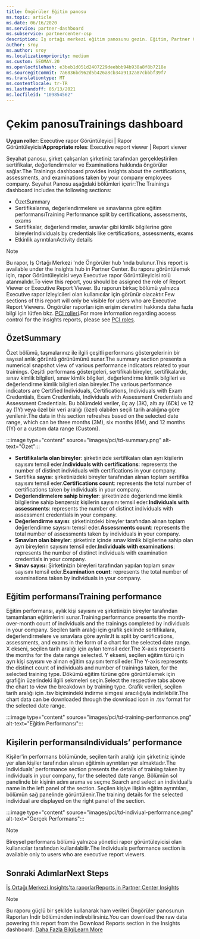 ```yaml
---
title: Öngörüler Eğitim panosu
ms.topic: article
ms.date: 06/16/2020
ms.service: partner-dashboard
ms.subservice: partnercenter-csp
description: Iş ortağı merkezi eğitim panosunu gezin. Eğitim, Partner Center Insights (PCI) alanında bulunan raporlardan biridir.
author: sroy
ms.author: sroy
ms.localizationpriority: medium
ms.custom: SEOMAY.20
ms.openlocfilehash: e3beb1d051d2407229deebbb94b938a8f8b7218e
ms.sourcegitcommit: 7a6836bd962d5b426a8cb34a9132a87cbbbf39f7
ms.translationtype: MT
ms.contentlocale: tr-TR
ms.lasthandoff: 05/13/2021
ms.locfileid: "109854562"
---
```

# <a name="trainings-dashboard"></a><span data-ttu-id="119be-104">Çekim panosu</span><span class="sxs-lookup"><span data-stu-id="119be-104">Trainings dashboard</span></span>

<span data-ttu-id="119be-105">**Uygun roller**: Executive rapor Görüntüleyici | Rapor Görüntüleyicisi</span><span class="sxs-lookup"><span data-stu-id="119be-105">**Appropriate roles**: Executive report viewer | Report viewer</span></span>

<span data-ttu-id="119be-106">Seyahat panosu, şirket çalışanları şirketiniz tarafından gerçekleştirilen sertifikalar, değerlendirmeler ve Examinations hakkında öngörüler sağlar.</span><span class="sxs-lookup"><span data-stu-id="119be-106">The Trainings dashboard provides insights about the certifications, assessments, and examinations taken by your company employees company.</span></span> <span data-ttu-id="119be-107">Seyahat Panosu aşağıdaki bölümleri içerir:</span><span class="sxs-lookup"><span data-stu-id="119be-107">The Trainings dashboard includes the following sections:</span></span>

- <span data-ttu-id="119be-108">Özet</span><span class="sxs-lookup"><span data-stu-id="119be-108">Summary</span></span>
- <span data-ttu-id="119be-109">Sertifikalarına, değerlendirmelere ve sınavlarına göre eğitim performansı</span><span class="sxs-lookup"><span data-stu-id="119be-109">Training Performance split by certifications, assessments, exams</span></span>
- <span data-ttu-id="119be-110">Sertifikalar, değerlendirmeler, sınavlar gibi kimlik bilgilerine göre bireyler</span><span class="sxs-lookup"><span data-stu-id="119be-110">Individuals by credentials like certifications, assessments, exams</span></span>
- <span data-ttu-id="119be-111">Etkinlik ayrıntıları</span><span class="sxs-lookup"><span data-stu-id="119be-111">Activity details</span></span>

>[!NOTE] 
><span data-ttu-id="119be-112">Bu rapor, Iş Ortağı Merkezi 'nde Öngörüler hub 'ında bulunur.</span><span class="sxs-lookup"><span data-stu-id="119be-112">This report is available under the Insights hub in Partner Center.</span></span> <span data-ttu-id="119be-113">Bu raporu görüntülemek için, rapor Görüntüleyicisi veya Executive rapor Görüntüleyicisi rolü atanmalıdır.</span><span class="sxs-lookup"><span data-stu-id="119be-113">To view this report, you should be assigned the role of Report Viewer or Executive Report Viewer.</span></span> <span data-ttu-id="119be-114">Bu raporun birkaç bölümü yalnızca Executive rapor Izleyicileri olan kullanıcılar için görünür olacaktır.</span><span class="sxs-lookup"><span data-stu-id="119be-114">Few sections of this report will only be visible for users who are Executive Report Viewers.</span></span> <span data-ttu-id="119be-115">Öngörüler raporları için erişim denetimi hakkında daha fazla bilgi için lütfen bkz. [PCI rolleri](pci-roles.md).</span><span class="sxs-lookup"><span data-stu-id="119be-115">For more information regarding access control for the Insights reports, please see [PCI roles](pci-roles.md).</span></span>

## <a name="summary"></a><span data-ttu-id="119be-116">Özet</span><span class="sxs-lookup"><span data-stu-id="119be-116">Summary</span></span>

<span data-ttu-id="119be-117">Özet bölümü, taşmalarınız ile ilgili çeşitli performans göstergelerinin bir sayısal anlık görüntü görünümünü sunar.</span><span class="sxs-lookup"><span data-stu-id="119be-117">The summary section presents a numerical snapshot view of various performance indicators related to your trainings.</span></span> <span data-ttu-id="119be-118">Çeşitli performans göstergeleri, sertifikalı bireyler, sertifikalardır, sınav kimlik bilgileri, sınav kimlik bilgileri, değerlendirme kimlik bilgileri ve değerlendirme kimlik bilgileri olan bireyler.</span><span class="sxs-lookup"><span data-stu-id="119be-118">The various performance indicators are Certified Individuals, Certifications, Individuals with Exam Credentials, Exam Credentials, Individuals with Assessment Credentials and Assessment Credentials.</span></span> <span data-ttu-id="119be-119">Bu bölümdeki veriler, üç ay (3K), altı ay (6Dk) ve 12 ay (1Y) veya özel bir veri aralığı (özel) olabilen seçili tarih aralığına göre yenilenir.</span><span class="sxs-lookup"><span data-stu-id="119be-119">The data in this section refreshes based on the selected date range, which can be three months (3M), six months (6M), and 12 months (1Y) or a custom data range (Custom).</span></span> 

:::image type="content" source="images/pci/td-summary.png" alt-text="Özet":::

- <span data-ttu-id="119be-121">**Sertifikalarla olan bireyler**: şirketinizde sertifikaları olan ayrı kişilerin sayısını temsil eder.</span><span class="sxs-lookup"><span data-stu-id="119be-121">**Individuals with certifications**: represents the number of distinct individuals with certifications in your company.</span></span>
- <span data-ttu-id="119be-122">Sertifika **sayısı**: şirketinizdeki bireyler tarafından alınan toplam sertifika sayısını temsil eder.</span><span class="sxs-lookup"><span data-stu-id="119be-122">**Certifications count**: represents the total number of certifications taken by individuals in your company.</span></span>
- <span data-ttu-id="119be-123">**Değerlendirmelere sahip bireyler**: şirketinizde değerlendirme kimlik bilgilerine sahip benzersiz kişilerin sayısını temsil eder.</span><span class="sxs-lookup"><span data-stu-id="119be-123">**Individuals with assessments**: represents the number of distinct individuals with assessment credentials in your company.</span></span> 
- <span data-ttu-id="119be-124">**Değerlendirme sayısı**: şirketinizdeki bireyler tarafından alınan toplam değerlendirme sayısını temsil eder.</span><span class="sxs-lookup"><span data-stu-id="119be-124">**Assessments count**: represents the total number of assessments taken by individuals in your company.</span></span>
- <span data-ttu-id="119be-125">**Sınavları olan bireyler:** şirketiniz içinde sınav kimlik bilgilerine sahip olan ayrı bireylerin sayısını temsil eder.</span><span class="sxs-lookup"><span data-stu-id="119be-125">**Individuals with examinations**: represents the number of distinct individuals with examination credentials in your company.</span></span> 
- <span data-ttu-id="119be-126">**Sınav sayısı:** Şirketinizin bireyleri tarafından yapılan toplam sınav sayısını temsil eder.</span><span class="sxs-lookup"><span data-stu-id="119be-126">**Examination count**: represents the total number of examinations taken by individuals in your company.</span></span>

## <a name="training-performance"></a><span data-ttu-id="119be-127">Eğitim performansı</span><span class="sxs-lookup"><span data-stu-id="119be-127">Training performance</span></span>

<span data-ttu-id="119be-128">Eğitim performansı, aylık kişi sayısını ve şirketinizin bireyler tarafından tamamlanan eğitimlerini sunar.</span><span class="sxs-lookup"><span data-stu-id="119be-128">Training performance presents the month-over-month count of individuals and the trainings completed by individuals in your company.</span></span> <span data-ttu-id="119be-129">Seçilen tarih aralığı için grafik şeklinde sertifikalara, değerlendirmelere ve sınavlara göre ayrılır.</span><span class="sxs-lookup"><span data-stu-id="119be-129">It is split by certifications, assessments, and exams in the form of a chart for the selected date range.</span></span> <span data-ttu-id="119be-130">X ekseni, seçilen tarih aralığı için ayları temsil eder.</span><span class="sxs-lookup"><span data-stu-id="119be-130">The X-axis represents the months for the date range selected.</span></span> <span data-ttu-id="119be-131">Y ekseni, seçilen eğitim türü için ayrı kişi sayısını ve alınan eğitim sayısını temsil eder.</span><span class="sxs-lookup"><span data-stu-id="119be-131">The Y-axis represents the distinct count of individuals and number of trainings taken, for the selected training type.</span></span> <span data-ttu-id="119be-132">Dökümü eğitim türüne göre görüntülemek için grafiğin üzerindeki ilgili sekmeleri seçin.</span><span class="sxs-lookup"><span data-stu-id="119be-132">Select the respective tabs above the chart to view the breakdown by training type.</span></span> <span data-ttu-id="119be-133">Grafik verileri, seçilen tarih aralığı için .tsv biçimindeki indirme simgesi aracılığıyla indirilebilir.</span><span class="sxs-lookup"><span data-stu-id="119be-133">The chart data can be downloaded through the download icon in .tsv format for the selected date range.</span></span>

:::image type="content" source="images/pci/td-training-performance.png" alt-text="Eğitim Performansı":::

## <a name="individuals-performance"></a><span data-ttu-id="119be-135">Kişilerin performansı</span><span class="sxs-lookup"><span data-stu-id="119be-135">Individuals’ performance</span></span>

<span data-ttu-id="119be-136">Kişiler'in performans bölümünde, seçilen tarih aralığı için şirketiniz içinde yer alan kişiler tarafından alınan eğitimin ayrıntıları yer almaktadır.</span><span class="sxs-lookup"><span data-stu-id="119be-136">The Individuals’ performance section presents the details of training taken by individuals in your company, for the selected date range.</span></span> <span data-ttu-id="119be-137">Bölümün sol panelinde bir kişinin adını arama ve seçme.</span><span class="sxs-lookup"><span data-stu-id="119be-137">Search and select an individual’s name in the left panel of the section.</span></span> <span data-ttu-id="119be-138">Seçilen kişiye ilişkin eğitim ayrıntıları, bölümün sağ panelinde görüntülenir.</span><span class="sxs-lookup"><span data-stu-id="119be-138">The training details for the selected individual are displayed on the right panel of the section.</span></span>

:::image type="content" source="images/pci/td-indiviual-performance.png" alt-text="Gerçek Performans":::

>[!NOTE] 
> <span data-ttu-id="119be-140">Bireysel performans bölümü yalnızca yönetici rapor görüntüleyicisi olan kullanıcılar tarafından kullanılabilir.</span><span class="sxs-lookup"><span data-stu-id="119be-140">The Individuals performance section is available only to users who are executive report viewers.</span></span> 

## <a name="next-steps"></a><span data-ttu-id="119be-141">Sonraki Adımlar</span><span class="sxs-lookup"><span data-stu-id="119be-141">Next Steps</span></span>

[<span data-ttu-id="119be-142">İş Ortağı Merkezi Insights'ta raporlar</span><span class="sxs-lookup"><span data-stu-id="119be-142">Reports in Partner Center Insights</span></span>](partner-center-insights.md)

>[!NOTE] 
> <span data-ttu-id="119be-143">Bu raporu güçlü bir şekilde kullanarak ham verileri Öngörüler panosunun Raporları İndir bölümünden indirebilirsiniz.</span><span class="sxs-lookup"><span data-stu-id="119be-143">You can download the raw data powering this report from the Download Reports section in the Insights dashboard.</span></span> [<span data-ttu-id="119be-144">Daha Fazla Bilgi</span><span class="sxs-lookup"><span data-stu-id="119be-144">Learn More</span></span>](pci-download-reports.md)